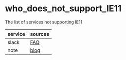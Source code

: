 # who_does_not_support_IE11
The list of services not supporting IE11 


| service | sources |
| --- | --- |
| slack | [FAQ](https://get.slack.help/hc/ja/articles/115002037526-Slack-%E3%82%92%E5%88%A9%E7%94%A8%E3%81%99%E3%82%8B%E3%81%9F%E3%82%81%E3%81%AE%E3%82%B7%E3%82%B9%E3%83%86%E3%83%A0%E8%A6%81%E4%BB%B6) |
| note | [blog](https://note.mu/fladdict/n/n39556d4140c9)|

